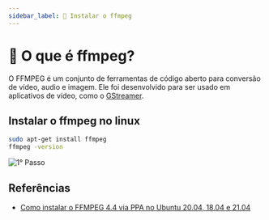 ```yaml
---
sidebar_label: 📝 Instalar o ffmpeg
---
```


# 📝 O que é ffmpeg?

O FFMPEG é um conjunto de ferramentas de código aberto para conversão de vídeo, audio e imagem. Ele foi desenvolvido para ser usado em aplicativos de vídeo, como o [GStreamer](http://gstreamer.freedesktop.org/).

## Instalar o ffmpeg no linux

```bash title="Terminal de Comando"
sudo apt-get install ffmpeg
ffmpeg -version
```

![1° Passo](https://i.imgur.com/AdQIR6z.png)

## Referências

- [Como instalar o FFMPEG 4.4 via PPA no Ubuntu 20.04, 18.04 e 21.04](https://www.edivaldobrito.com.br/como-instalar-o-ffmpeg-4-4-via-ppa-no-ubuntu-20-04-18-04-e-21-04/)
